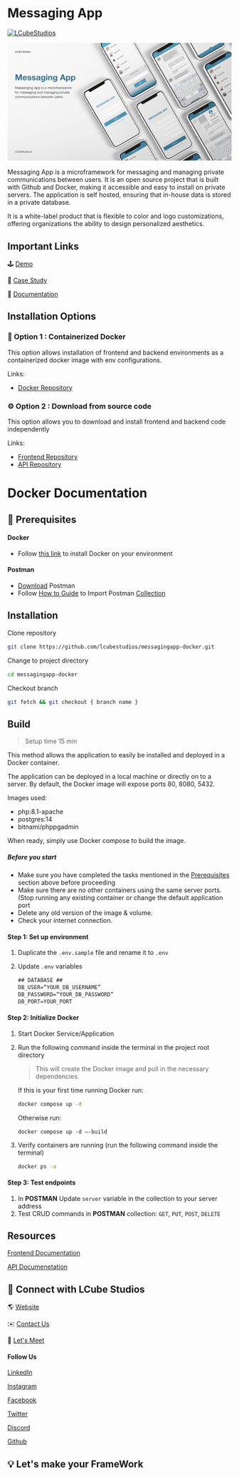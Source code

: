 # Messaging App

[![LCubeStudios](https://badgen.now.sh/badge/Developed%20by/LCube%20Studios/?color=FFCB05)](https://lcubestudios.io)

![Banner](/demo_assets/banner.png?raw=true "Banner")

Messaging App is a microframework for messaging and managing private communications between users. It is an open source project that is built with Github and Docker, making it accessible and easy to install on private servers. The application is self hosted, ensuring that in-house data is stored in a private database.

It is a white-label product that is flexible to color and logo customizations, offering organizations the ability to design personalized aesthetics.

## Important Links

🕹️ [Demo](https://demo.lcubestudios.io/messagingapp-frontend)

📝 [Case Study](https://lcubestudios.io/work/messaging-app)

📒 [Documentation](/README.md)

## Installation Options

### 🐳 Option 1 : Containerized Docker
This option allows installation of frontend and backend environments as a containerized docker image with env configurations.

Links:
- [Docker Repository](https://github.com/lcubestudios/messagingapp-docker)

### ⚙️ Option 2 : Download from source code
This option allows you to download and install frontend and backend code independently

Links:
- [Frontend Repository](https://github.com/lcubestudios/messagingapp-frontend)
- ️[API Repository](https://github.com/lcubestudios/messagingapp-api)

# Docker Documentation

## 🧰 Prerequisites
#### Docker
- Follow [this link](https://docs.docker.com/engine/install/) to install Docker on your environment

#### Postman
- [Download](https://www.postman.com/downloads/) Postman
- Follow [How to Guide](https://learning.postman.com/docs/getting-started/importing-and-exporting-data/) to Import Postman [Collection](https://www.getpostman.com/collections/3692a0aa4daa3d16f40c)

## Installation

Clone repository
```sh
git clone https://github.com/lcubestudios/messagingapp-docker.git
```

Change to project directory
```sh
cd messagingapp-docker
```

Checkout branch
```sh
git fetch && git checkout { branch name }
```

## Build
> Setup time 15 min

This method allows the application to easily be installed and deployed in a Docker container.

The application can be deployed in a local machine or directly on to a server. By default, the Docker image will expose ports 80, 8080, 5432.

Images used:
- php:8.1-apache
- postgres:14
- bitnami/phppgadmin 

When ready, simply use Docker compose to build the image.

##### Before you start
- Make sure you have completed the tasks mentioned in the [Prerequisites](#-prerequisites) section above before proceeding
- Make sure there are no other containers using the same server ports. (Stop running any existing container or change the default application port
- Delete any old version of the image & volume.
- Check your internet connection.

#### Step 1: Set up environment

1. Duplicate the `.env.sample` file and rename it to `.env`
2. Update `.env` variables

    ```
    ## DATABASE ##
    DB_USER=“YOUR_DB_USERNAME”
    DB_PASSWORD=“YOUR_DB_PASSWORD”
    DB_PORT=YOUR_PORT
    ```
#### Step 2: Initialize Docker

1. Start Docker Service/Application
2. Run the following command inside the terminal in the project root directory
    > This will create the Docker image and pull in the necessary dependencies.

    If this is your first time running Docker run:
    ```sh
    docker compose up -d
    ``` 
    Otherwise run:
    ```
    docker compose up -d –-build
    ```

3. Verify containers are running (run the following command inside the terminal)

    ```sh
    docker ps -a
    ```

#### Step 3: Test endpoints
1. In **POSTMAN** Update `server` variable in the collection to your server address
2. Test CRUD commands in **POSTMAN** collection: `GET`, `PUT`, `POST`, `DELETE`

## Resources
[Frontend Documentation](https://github.com/lcubestudios/messagingapp-frontend)

️[API  Documenetation](https://github.com/lcubestudios/messagingapp-api)

## 📣 Connect with LCube Studios
🌎 [Website](https://Lcubestudios.io)

✉️ [Contact Us](mailto:Contact@lcubestudios.io)

📅 [Let's Meet](https://calendly.com/lcubestudios/30min)

#### Follow Us
[LinkedIn](https://www.linkedin.com/company/lcubestudios/)

[Instagram](https://www.instagram.com/lcubestudios)

[Facebook](https://www.facebook.com/lcubestudiosnyc/)

[Twitter](https://www.twitter.com/lcubestudios/)

[Discord](https://discord.com/invite/6Ud9x23zaK)

[Github](https://github.com/lcubestudios)

## 💡 Let's make your FrameWork